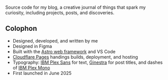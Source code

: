 Source code for my blog, a creative journal of things that spark my curiosity, including projects, posts, and discoveries.

## Colophon
- Designed, developed, and written by me
- Designed in Figma
- Built with the [Astro web framework](https://astro.build/) and VS Code
- [Cloudflare Pages](https://pages.cloudflare.com/) handings builds, deployment, and hosting
- Typography: [IBM Plex Sans](https://fonts.google.com/specimen/IBM+Plex+Sans) for text, [Ginestra](https://tipografiaginestra.com/) for post titles, and dashes of [IBM Plex Mono](https://fonts.google.com/specimen/IBM+Plex+Mono)
- First launched in June 2025

